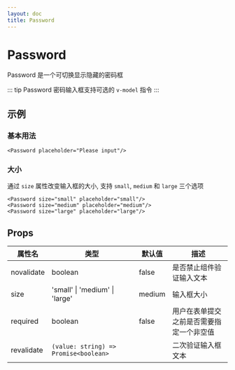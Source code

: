 ```yaml
---
layout: doc
title: Password
---
```


<script setup>
import { Form, Password } from '../../src/index';
</script>

# Password

Password 是一个可切换显示隐藏的密码框

::: tip
Password 密码输入框支持可选的 `v-model` 指令
:::

## 示例

### 基本用法

<Form style="margin-top: 16px;">
  <Password placeholder="Please input"/>
</Form>

```vue
<Password placeholder="Please input"/>
```

### 大小

通过 `size` 属性改变输入框的大小, 支持 `small`, `medium` 和 `large` 三个选项

<Form>
  <Password size="small" placeholder="small" style="display: block; margin-bottom: 8px;"/>
  <Password placeholder="medium" style="display: block; margin-bottom: 8px;"/>
  <Password size="large" placeholder="large" style="display: block;"/>
</Form>

```vue
<Password size="small" placeholder="small"/>
<Password size="medium" placeholder="medium"/>
<Password size="large" placeholder="large"/>
```

## Props

| 属性名        | 类型                                    | 默认值    | 描述                   |
|------------|---------------------------------------|--------|----------------------|
| novalidate | boolean                               | false  | 是否禁止组件验证输入文本         |
| size       | 'small' \| 'medium' \| 'large'        | medium | 输入框大小                |
| required   | boolean                               | false  | 用户在表单提交之前是否需要指定一个非空值 |
| revalidate | `(value: string) => Promise<boolean>` |        | 二次验证输入框文本            |

<style lang="scss">
@use '../../src/stylesheet/index.scss';
</style>
